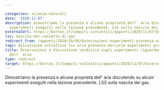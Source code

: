 ```yaml
---

categories: scienze-naturali
date: '2020-11-07'
description: Dimostriamo la presenza e alcune proprietà dell' aria discutendo su alcuni
  esperimenti eseguiti nella lezione precedente. LSS sulla nascita dei gas.
externalUrl: https://bortox.it/Compiti-scolastici/appunti/2020/11/07/Osservazioni-esperimenti-presenza-aria.html
lss: nascita-del-concetto-di-gas
redirect_from: /appunti/2020/10/08/Osservazioni-esperimenti-presenza-aria
tags: discussione collettiva lss aria presenza mercurio esperimenti pressione
title: Osservazioni e discussione condivisa sugli esperimenti riguardanti la presenza
  dell' aria
type: redirect
target: https://bortox.it/Compiti-scolastici/appunti/2020/11/07/Osservazioni-esperimenti-presenza-aria.html
---
```

Dimostriamo la presenza e alcune proprietà dell' aria discutendo su alcuni esperimenti eseguiti nella lezione precedente. LSS sulla nascita dei gas.